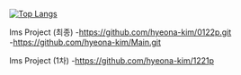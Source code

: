


[![Top Langs](https://github-readme-stats.vercel.app/api/top-langs/?username=delay-100&layout=compact)](https://github.com/jeongjjy/github-readme-stats)



lms Project (최종)
-https://github.com/hyeona-kim/0122p.git </br>
-https://github.com/hyeona-kim/Main.git

lms Project (1차)
-https://github.com/hyeona-kim/1221p
